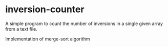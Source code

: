 # inversion-counter

A simple program to count the number of inversions in a single given array from a text file.

Implementation of merge-sort algorithm

